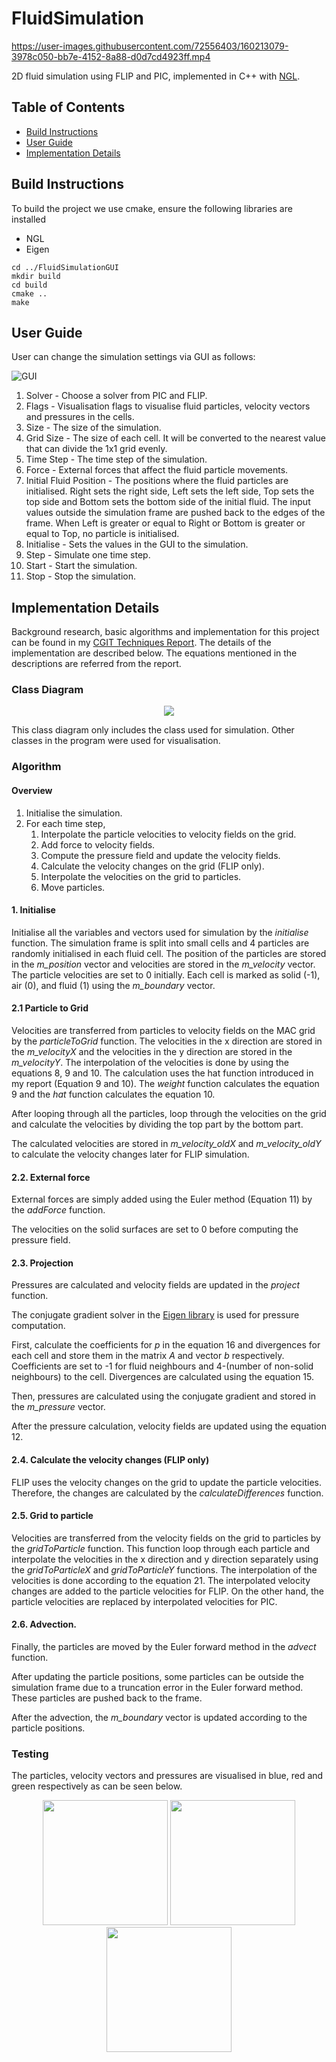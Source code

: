 # FluidSimulation

https://user-images.githubusercontent.com/72556403/160213079-3978c050-bb7e-4152-8a88-d0d7cd4923ff.mp4

2D fluid simulation using FLIP and PIC, implemented in C++ with [NGL](https://github.com/NCCA/NGL).

## Table of Contents

- [Build Instructions](#build-instructions)
- [User Guide](#user-guide)
- [Implementation Details](#implementation-details)

## Build Instructions
To build the project we use cmake, ensure the following libraries are installed

- NGL
- Eigen

```
cd ../FluidSimulationGUI
mkdir build
cd build
cmake ..
make
```

## User Guide

User can change the simulation settings via GUI as follows:

![GUI](docs/GUI.png)

1. Solver - Choose a solver from PIC and FLIP.
2. Flags - Visualisation flags to visualise fluid particles, velocity vectors and pressures in the cells.
3. Size - The size of the simulation.
4. Grid Size - The size of each cell. It will be converted to the nearest value that can divide the 1x1 grid evenly.
5. Time Step - The time step of the simulation.
6. Force - External forces that affect the fluid particle movements.
7. Initial Fluid Position - The positions where the fluid particles are initialised. Right sets the right side, Left sets the left side, Top sets the top side and Bottom sets the bottom side of the initial fluid. The input values outside the simulation frame are pushed back to the edges of the frame. When Left is greater or equal to Right or Bottom is greater or equal to Top, no particle is initialised.
8. Initialise - Sets the values in the GUI to the simulation.
9. Step - Simulate one time step.
10. Start - Start the simulation.
11. Stop - Stop the simulation.

## Implementation Details

Background research, basic algorithms and implementation for this project can be found in my [CGIT Techniques Report](docs/CGI_Techniques_Report.pdf). The details of the implementation are described below. The equations mentioned in the descriptions are referred from the report.

### Class Diagram

<p align="center">
    <img src="docs/classdiagram.png">
</p>

This class diagram only includes the class used for simulation. Other classes in the program were used for visualisation.

### Algorithm

#### Overview

1. Initialise the simulation.
2. For each time step,
    1. Interpolate the particle velocities to velocity fields on the grid.
    2. Add force to velocity fields.
    3. Compute the pressure field and update the velocity fields.
    4. Calculate the velocity changes on the grid (FLIP only).
    5. Interpolate the velocities on the grid to particles.
    6. Move particles.


#### 1. Initialise

Initialise all the variables and vectors used for simulation by the *initialise* function.
The simulation frame is split into small cells and 4 particles are randomly initialised in each fluid cell.
The position of the particles are stored in the *m_position* vector and velocities are stored in the *m_velocity* vector. The particle velocities are set to 0 initially.
Each cell is marked as solid (-1), air (0), and fluid (1) using the *m_boundary* vector.


#### 2.1 Particle to Grid

Velocities are transferred from particles to velocity fields on the MAC grid by the *particleToGrid* function. The velocities in the x direction are stored in the *m_velocityX* and the velocities in the y direction are stored in the *m_velocityY*.
The interpolation of the velocities is done by using the equations 8, 9 and 10. The calculation uses the hat function introduced in my report (Equation 9 and 10). The *weight* function calculates the equation 9 and the *hat* function calculates the equation 10.

After looping through all the particles, loop through the velocities on the grid and calculate the velocities by dividing the top part by the bottom part.

The calculated velocities are stored in *m_velocity_oldX* and *m_velocity_oldY* to calculate the velocity changes later for FLIP simulation.


#### 2.2. External force

External forces are simply added using the Euler method (Equation 11) by the *addForce* function.

The velocities on the solid surfaces are set to 0 before computing the pressure field.


#### 2.3. Projection

Pressures are calculated and velocity fields are updated in the *project* function.

The conjugate gradient solver in the [Eigen library](https://eigen.tuxfamily.org/dox/classEigen_1_1ConjugateGradient.html) is used for pressure computation.

First, calculate the coefficients for *p* in the equation 16 and divergences for each cell and store them in the matrix *A* and vector *b* respectively. Coefficients are set to -1 for fluid neighbours and 4-(number of non-solid neighbours) to the cell.
Divergences are calculated using the equation 15.

Then, pressures are calculated using the conjugate gradient and stored in the *m_pressure* vector.

After the pressure calculation, velocity fields are updated using the equation 12.


#### 2.4. Calculate the velocity changes (FLIP only)

FLIP uses the velocity changes on the grid to update the particle velocities. Therefore, the changes are calculated by the *calculateDifferences* function.


#### 2.5. Grid to particle

Velocities are transferred from the velocity fields on the grid to particles by the *gridToParticle* function. This function loop through each particle and interpolate the velocities in the x direction and y direction separately using the *gridToParticleX* and *gridToParticleY* functions. The interpolation of the velocities is done according to the equation 21.
The interpolated velocity changes are added to the particle velocities for FLIP. On the other hand, the particle velocities are replaced by interpolated velocities for PIC.


#### 2.6. Advection.

Finally, the particles are moved by the Euler forward method in the *advect* function.

After updating the particle positions, some particles can be outside the simulation frame due to a truncation error in the Euler forward method. These particles are pushed back to the frame.

After the advection, the *m_boundary* vector is updated according to the particle positions.

### Testing
The particles, velocity vectors and pressures are visualised in blue, red and green respectively as can be seen below.

<p align="center">
    <img src="docs/tdd_fluid.png" width="200">
    <img src="docs/tdd_vel.png" width="200">
    <img src="docs/tdd_pre.png" width="200">
</p>
